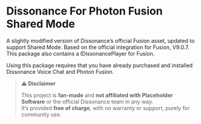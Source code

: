 # Dissonance For Photon Fusion Shared Mode

A slightly modified version of Dissonance’s official Fusion asset, updated to support Shared Mode. Based on the official integration for Fusion, V9.0.7.
This package also contains a IDissonancePlayer for Fusion.


Using this package requires that you have already purchased and installed Dissonance Voice Chat and Photon Fusion.

> **⚠️ Disclaimer**
>
> This project is **fan-made** and **not affiliated with Placeholder Software** or the official Dissonance team in any way.  
> It’s provided **free of charge**, with no warranty or support, purely for community use.
